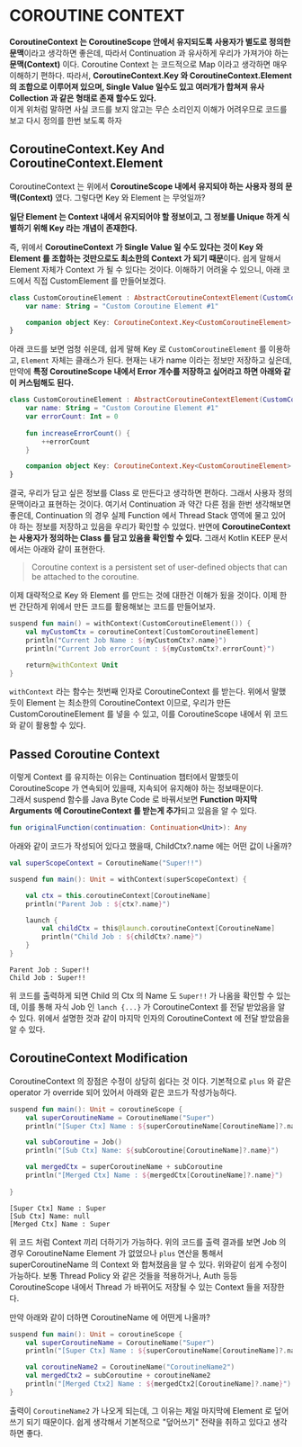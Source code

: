 # COROUTINE CONTEXT

**CoroutineContext 는 CoroutineScope 안에서 유지되도록 사용자가 별도로 정의한 문맥**이라고 생각하면 좋은데, 따라서 Continuation 과 유사하게 우리가 가져가야 하는 **문맥(Context)** 이다. 
Coroutine Context 는 코드적으로 Map 이라고 생각하면 매우 이해하기 편하다. 따라서, **CoroutineContext.Key 와 CoroutineContext.Element 의 조합으로 이루어져 있으며, 
Single Value 일수도 있고 여러개가 합쳐져 유사 Collection 과 같은 형태로 존재 할수도 있다.**  
이게 위처럼 말하면 사실 코드를 보지 않고는 무슨 소리인지 이해가 어려우므로 코드를 보고 다시 정의를 한번 보도록 하자

## CoroutineContext.Key And CoroutineContext.Element

CoroutineContext 는 위에서 **CoroutineScope 내에서 유지되야 하는 사용자 정의 문맥(Context)** 였다. 그렇다면 Key 와 Element 는 무엇일까? 

**일단 Element 는 Context 내에서 유지되어야 할 정보이고, 그 정보를 Unique 하게 식별하기 위해 Key 라는 개념이 존재한다.** 

즉, 위에서 **CoroutineContext 가 Single Value 일 수도 있다는 것이 Key 와 Element 를 조합하는 것만으로도 최소한의 Context 가 되기 때문**이다. 
쉽게 말해서 Element 자체가 Context 가 될 수 있다는 것이다. 이해하기 어려울 수 있으니, 아래 코드에서 직접 CustomElement 를 만들어보겠다.

```kotlin
class CustomCoroutineElement : AbstractCoroutineContextElement(CustomCoroutineElement) {
    var name: String = "Custom Coroutine Element #1"

    companion object Key: CoroutineContext.Key<CustomCoroutineElement>
}
```

아래 코드를 보면 엄청 쉬운데, 쉽게 말해 Key 로 `CustomCoroutineElement` 를 이용하고, `Element` 자체는 클래스가 된다. 
현재는 내가 name 이라는 정보만 저장하고 싶은데, 만약에 **특정 CoroutineScope 내에서 Error 개수를 저장하고 싶어라고 하면 아래와 같이 커스텀해도 된다.**

```kotlin
class CustomCoroutineElement : AbstractCoroutineContextElement(CustomCoroutineElement) {
    var name: String = "Custom Coroutine Element #1"
    var errorCount: Int = 0
    
    fun increaseErrorCount() {
        ++errorCount
    }

    companion object Key: CoroutineContext.Key<CustomCoroutineElement>
}
```

결국, 우리가 담고 싶은 정보를 Class 로 만든다고 생각하면 편하다. 그래서 사용자 정의 문맥이라고 표현하는 것이다. 여기서 Continuation 과 약간 다른 점을 한번 생각해보면 좋은데, Continuation 의 경우 
실제 Function 에서 Thread Stack 영역에 물고 있어야 하는 정보를 저장하고 있음을 우리가 확인할 수 있었다. 반면에 **CoroutineContext 는 사용자가 정의하는 Class 를 담고 있음을 확인할 수 있다.** 
그래서 Kotlin KEEP 문서에서는 아래와 같이 표현한다.

> Coroutine context is a persistent set of user-defined objects that can be attached to the coroutine.

이제 대략적으로 Key 와 Element 를 만드는 것에 대한건 이해가 됬을 것이다. 이제 한번 간단하게 위에서 만든 코드를 활용해보는 코드를 만들어보자.

```kotlin
suspend fun main() = withContext(CustomCoroutineElement()) {
    val myCustomCtx = coroutineContext[CustomCoroutineElement]
    println("Current Job Name : ${myCustomCtx?.name}")
    println("Current Job errorCount : ${myCustomCtx?.errorCount}")

    return@withContext Unit
}
```

`withContext` 라는 함수는 첫번째 인자로 CoroutineContext 를 받는다. 위에서 말했듯이 Element 는 최소한의 CoroutineContext 이므로, 
우리가 만든 CustomCoroutineElement 를 넣을 수 있고, 이를 CoroutineScope 내에서 위 코드와 같이 활용할 수 있다.

## Passed Coroutine Context

이렇게 Context 를 유지하는 이유는 Continuation 챕터에서 말했듯이 CoroutineScope 가 연속되어 있을때, 지속되어 유지해야 하는 정보때문이다.  
그래서 suspend 함수를 Java Byte Code 로 바꿔서보면 **Function 마지막 Arguments 에 CoroutineContext 를 받는게 추가**되고 있음을 알 수 있다.  

```kotlin
fun originalFunction(continuation: Continuation<Unit>): Any
```

아래와 같이 코드가 작성되어 있다고 했을때, ChildCtx?.name 에는 어떤 값이 나올까?

```kotlin
val superScopeContext = CoroutineName("Super!!")

suspend fun main(): Unit = withContext(superScopeContext) {

    val ctx = this.coroutineContext[CoroutineName]
    println("Parent Job : ${ctx?.name}")

    launch {
        val childCtx = this@launch.coroutineContext[CoroutineName]
        println("Child Job : ${childCtx?.name}")
    }
}
```

```shell
Parent Job : Super!!
Child Job : Super!!
```

위 코드를 출력하게 되면 Child 의 Ctx 의 Name 도 `Super!!` 가 나옴을 확인할 수 있는데, 이를 통해 자식 Job 인 `lanch {...}` 가 CoroutineContext 를 전달 받았음을 알 수 있다. 
위에서 설명한 것과 같이 마지막 인자의 CoroutineContext 에 전달 받았음을 알 수 있다.

## CoroutineContext Modification

CoroutineContext 의 장점은 수정이 상당히 쉽다는 것 이다. 기본적으로 `plus` 와 같은 operator 가 override 되어 있어서 아래와 같은 코드가 작성가능하다.

```kotlin
suspend fun main(): Unit = coroutineScope {
    val superCoroutineName = CoroutineName("Super")
    println("[Super Ctx] Name : ${superCoroutineName[CoroutineName]?.name}")

    val subCoroutine = Job()
    println("[Sub Ctx] Name: ${subCoroutine[CoroutineName]?.name}")

    val mergedCtx = superCoroutineName + subCoroutine
    println("[Merged Ctx] Name : ${mergedCtx[CoroutineName]?.name}")
    
}
```

```shell
[Super Ctx] Name : Super
[Sub Ctx] Name: null
[Merged Ctx] Name : Super
```

위 코드 처럼 Context 끼리 더하기가 가능하다. 위의 코드를 출력 결과를 보면 Job 의 경우 CoroutineName Element 가 없었으나 `plus` 연산을 통해서 
superCoroutineName 의 Context 와 합쳐졌음을 알 수 있다. 위와같이 쉽게 수정이 가능하다. 보통 Thread Policy 와 같은 것들을 적용하거나, Auth 등등 
CoroutineScope 내에서 Thread 가 바뀌어도 저장될 수 있는 Context 들을 저장한다.

만약 아래와 같이 더하면 CoroutineName 에 어떤게 나올까?

```kotlin
suspend fun main(): Unit = coroutineScope {
    val superCoroutineName = CoroutineName("Super")
    println("[Super Ctx] Name : ${superCoroutineName[CoroutineName]?.name}")

    val coroutineName2 = CoroutineName("CoroutineName2")
    val mergedCtx2 = subCoroutine + coroutineName2
    println("[Merged Ctx2] Name : ${mergedCtx2[CoroutineName]?.name}")
}
```

출력이 `CoroutineName2` 가 나오게 되는데, 그 이유는 제일 마지막에 Element 로 덮어쓰기 되기 때문이다. 
쉽게 생각해서 기본적으로 "덮어쓰기" 전략을 취하고 있다고 생각하면 좋다.


